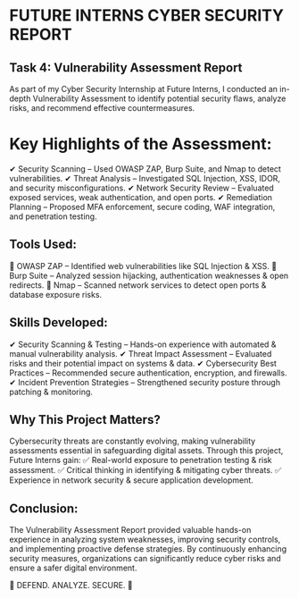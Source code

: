 # FUTURE INTERNS CYBER SECURITY REPORT

## Task 4: Vulnerability Assessment Report
As part of my Cyber Security Internship at Future Interns, I conducted an in-depth Vulnerability Assessment to identify potential security flaws, analyze risks, and recommend effective countermeasures.

# Key Highlights of the Assessment:
✔ Security Scanning – Used OWASP ZAP, Burp Suite, and Nmap to detect vulnerabilities.
✔ Threat Analysis – Investigated SQL Injection, XSS, IDOR, and security misconfigurations.
✔ Network Security Review – Evaluated exposed services, weak authentication, and open ports.
✔ Remediation Planning – Proposed MFA enforcement, secure coding, WAF integration, and penetration testing.

## Tools Used:
🔹 OWASP ZAP – Identified web vulnerabilities like SQL Injection & XSS.
🔹 Burp Suite – Analyzed session hijacking, authentication weaknesses & open redirects.
🔹 Nmap – Scanned network services to detect open ports & database exposure risks.

## Skills Developed:
✔ Security Scanning & Testing – Hands-on experience with automated & manual vulnerability analysis.
✔ Threat Impact Assessment – Evaluated risks and their potential impact on systems & data.
✔ Cybersecurity Best Practices – Recommended secure authentication, encryption, and firewalls.
✔ Incident Prevention Strategies – Strengthened security posture through patching & monitoring.

## Why This Project Matters?
Cybersecurity threats are constantly evolving, making vulnerability assessments essential in safeguarding digital assets. Through this project, Future Interns gain:
✅ Real-world exposure to penetration testing & risk assessment.
✅ Critical thinking in identifying & mitigating cyber threats.
✅ Experience in network security & secure application development.

## Conclusion:
The Vulnerability Assessment Report provided valuable hands-on experience in analyzing system weaknesses, improving security controls, and implementing proactive defense strategies. By continuously enhancing security measures, organizations can significantly reduce cyber risks and ensure a safer digital environment.

🔐 DEFEND. ANALYZE. SECURE. 🚀
